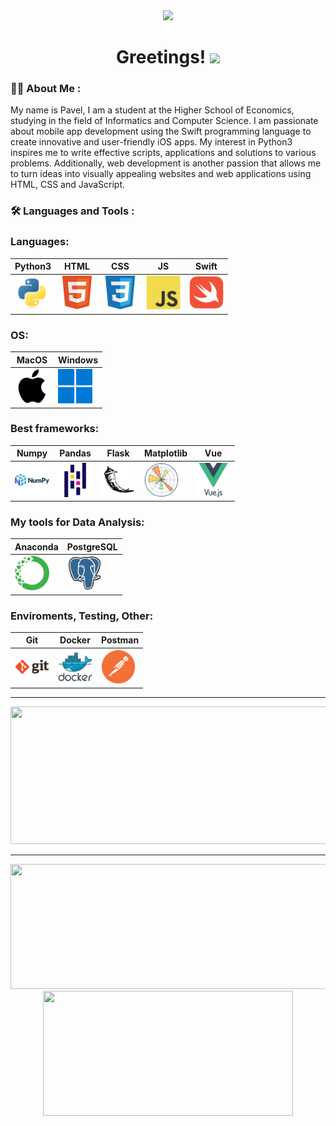 
<div id="header" align="center">
  <img src="https://media.giphy.com/media/M9gbBd9nbDrOTu1Mqx/giphy.gif" width="200"/>
</div>

<h1 align="center">
  Greetings!
  <img src="https://media.giphy.com/media/hvRJCLFzcasrR4ia7z/giphy.gif" width="30px"/>
</h1>

### :man_technologist: About Me :
My name is Pavel, I am a student at the Higher School of Economics, studying in the field of Informatics and Computer Science. I am passionate about mobile app development using the Swift programming language to create innovative and user-friendly iOS apps. My interest in Python3 inspires me to write effective scripts, applications and solutions to various problems. Additionally, web development is another passion that allows me to turn ideas into visually appealing websites and web applications using HTML, CSS and JavaScript.




### :hammer_and_wrench: Languages and Tools :
<div>

### Languages:
| Python3 | HTML | CSS | JS | Swift |
|---------|------|-----|----|-------|
|  <img src="https://github.com/devicons/devicon/blob/master/icons/python/python-original.svg" title="Python"  alt="Python" width="55" height="55"/> |  <img src="https://github.com/devicons/devicon/blob/master/icons/html5/html5-original.svg" title="HTML"  alt="HTML" width="55" height="55"/> | <img src="https://github.com/devicons/devicon/blob/master/icons/css3/css3-original.svg" title="CSS"  alt="CSS" width="55" height="55"/> | <img src="https://github.com/devicons/devicon/blob/master/icons/javascript/javascript-original.svg" title="JavaScript" alt="JavaScript" width="55" height="55"/> |  <img src="https://github.com/devicons/devicon/blob/master/icons/swift/swift-original.svg" title="Swift" alt="Swift" width="55" height="55"/>|

  

### OS: 

| MacOS | Windows |
|-------|---------|
| <img src="https://github.com/devicons/devicon/blob/master/icons/apple/apple-original.svg" title="MacOS" alt="MacOS" width="55" height="55"/>|  <img src="https://github.com/devicons/devicon/blob/master/icons/windows11/windows11-original.svg" title="Windows" alt="Windows" width="55" height="55"/>|

### Best frameworks:

| Numpy | Pandas | Flask | Matplotlib | Vue |
|-------|--------|-------|------------|-----|
| <img src="https://github.com/devicons/devicon/blob/master/icons/numpy/numpy-original-wordmark.svg" title="Numpy" alt="Numpy" width="55" height="55"/>|  <img src="https://github.com/devicons/devicon/blob/master/icons/pandas/pandas-original.svg" title="Pandas" alt="Pandas" width="55" height="55"/>|  <img src="https://github.com/devicons/devicon/blob/master/icons/flask/flask-original.svg" title="sklearn" alt="sklearn" width="55" height="55"/>|  <img src="https://github.com/devicons/devicon/blob/master/icons/matplotlib/matplotlib-original.svg" title="mpl" alt="mpl" width="55" height="55"/>| <img src="https://github.com/devicons/devicon/blob/master/icons/vuejs/vuejs-original-wordmark.svg" title="Vue.js" alt="Vue.js" width="55" height="55"/>|



### My tools for Data Analysis:

| Anaconda | PostgreSQL |
|----------|------------|
|<img src="https://github.com/devicons/devicon/blob/master/icons/anaconda/anaconda-original.svg" title="pg" alt="pg" width="55" height="55"/>| <img src="https://github.com/devicons/devicon/blob/master/icons/postgresql/postgresql-original.svg" title="pg" alt="pg" width="55" height="55"/>|


  
### Enviroments, Testing, Other:

| Git | Docker | Postman |
|-----|--------|---------|
|<img src="https://github.com/devicons/devicon/blob/master/icons/git/git-original-wordmark.svg" title="Git" alt="Git" width="55" height="55"/>|<img src="https://github.com/devicons/devicon/blob/master/icons/docker/docker-original-wordmark.svg" title="Docker" alt="Docker" width="55" height="55"/>| <img src="https://github.com/devicons/devicon/blob/master/icons/postman/postman-original.svg" title="Postman" alt="Postman" width="55" height="55"/>|


</div>

---

<p align="center">
  <img width="800" height="220" src="http://github-profile-summary-cards.vercel.app/api/cards/profile-details?username=iordanov05&theme=vision_friendly_dark&align=center" />
</p>


---


<p align="center">
  <img width="600" height="200"  src="https://github-readme-stats.vercel.app/api?username=iordanov05&show_icons=true&theme=vision-friendly-dark">
  <img width="400" height="200"  src="https://github-readme-stats.vercel.app/api/top-langs/?username=iordanov05&size_weight=0.15&count_weight=0.5&layout=compact&theme=vision-friendly-dark">
</p>
